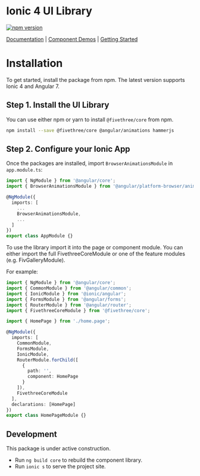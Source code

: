 # Ionic 4 UI Library

[![npm version](https://badge.fury.io/js/%40fivethree%2Fcore.svg)](https://www.npmjs.com/@fivethree/core)

[Documentation](https://fivethree-team.github.io/ionic-4-components) |
[Component Demos](https://fivethree-team.github.io/ionic-4-components/components) |
[Getting Started](https://fivethree-team.github.io/ionic-4-components/getting-started)


# Installation
To get started, install the package from npm. The latest version supports Ionic 4 and Angular 7.

## Step 1. Install the UI Library 

You can use either npm or yarn to install `@fivethree/core` from npm.

```bash
npm install --save @fivethree/core @angular/animations hammerjs
```

## Step 2. Configure your Ionic App 

Once the packages are installed, import `BrowserAnimationsModule` in `app.module.ts`:

```typescript
import { NgModule } from '@angular/core';
import { BrowserAnimationsModule } from '@angular/platform-browser/animations';

@NgModule({
  imports: [
    ...
    BrowserAnimationsModule,
    ...
  ]
})
export class AppModule {}
```

To use the library import it into the page or component module. You can either import the full FivethreeCoreModule or one of the feature modules (e.g. FivGalleryModule).

For example:

```typescript
import { NgModule } from '@angular/core';
import { CommonModule } from '@angular/common';
import { IonicModule } from '@ionic/angular';
import { FormsModule } from '@angular/forms';
import { RouterModule } from '@angular/router';
import { FivethreeCoreModule } from '@fivethree/core';

import { HomePage } from './home.page';

@NgModule({
  imports: [
    CommonModule,
    FormsModule,
    IonicModule,
    RouterModule.forChild([
      {
        path: '',
        component: HomePage
      }
    ]),
    FivethreeCoreModule
  ],
  declarations: [HomePage]
})
export class HomePageModule {}

```


## Development
This package is under active construction.

* Run `ng build core` to rebuild the component library.
* Run `ionic s` to serve the project site.
